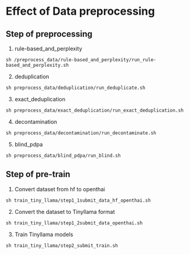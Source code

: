 # Effect of Data preprocessing 

## Step of preprocessing 
1. rule-based_and_perplexity
```
sh /preprocess_data/rule-based_and_perplexity/run_rule-based_and_perplexity.sh
```
2. deduplication
```
sh preprocess_data/deduplication/run_deduplicate.sh
```
3. exact_deduplication
```
sh preprocess_data/exact_deduplication/run_exact_deduplication.sh
```
4. decontamination
```
sh preprocess_data/decontamination/run_decontaminate.sh
```
5. blind_pdpa
```
sh preprocess_data/blind_pdpa/run_blind.sh
```

## Step of pre-train

1. Convert dataset from hf to openthai
```
sh train_tiny_llama/step1_1submit_data_hf_openthai.sh
```
2. Convert the dataset to Tinyllama format
```
sh train_tiny_llama/step1_2submit_data_openthai.sh
```
3. Train Tinyllama models
```
sh train_tiny_llama/step2_submit_train.sh
```
